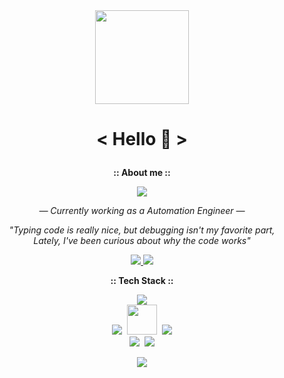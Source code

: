 <div align="center">
  <img height="150" src="https://i.ibb.co/n6SZcbz/bonf.gif"  />
</div>
 <h1><p align="center">< Hello 👋 ></p></h1>

<p align="center"> <b>:: About me ::</b></p>
<p align="center">
<img src="https://github-stats-alpha.vercel.app/api?username=markuusche&cc=white&tc=8E8E8E&ic=008FFF&bc=E3E3E3" />
</p>

<p align="center"> 
<em>— Currently working as a Automation Engineer —</em><br>
</p>
<p align="center">
    <em>"Typing code is really nice, but debugging isn't my favorite part,</em><br><em>Lately, I've been curious about why the code works"</em>
</p>
<p align="center">
      <a href="https://www.linkedin.com/in/markuusche" target="_blank">
        <img src="https://img.shields.io/badge/LinkedIn-0088CC?logo=linkedin&logoColor=white" />
      </a>
      <a href="https://t.me/markuusche" target="_blank">
        <img src="https://img.shields.io/badge/Telegram-0088CC?&logo=telegram&logoColor=white" />
      </a>
</p>
<p align="center"><b>:: Tech Stack ::</b></p>
<p align="center">
    <img src="https://skillicons.dev/icons?i=py,js,github,gitlab,git,selenium,vscode"/>
 </br>
    <img src="https://skillicons.dev/icons?i=postman,html,css"/>&nbsp;
    <img src="https://go-skill-icons.vercel.app/api/icons?i=jira&theme=dark" width="48"></a>&nbsp;
    <img src="https://skillicons.dev/icons?i=docker,visualstudio,ps" />
 </br>
    <img src="https://skillicons.dev/icons?i=githubactions" />&nbsp;
    <img src="https://go-skill-icons.vercel.app/api/icons?i=sqlserver,cypress,pytest&theme=dark">
</p>
<p align="center">
    <img src="https://github-readme-stats.vercel.app/api/top-langs/?username=markuusche&layout=compact&title_color=008FFF&text_color=939393&theme=transparent&card_width=405&" />
</p>

